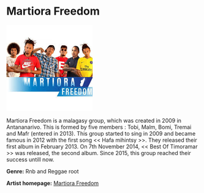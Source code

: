 # Martiora Freedom

![Image of martiora freedom](martiora-freedom.jpg)

Martiora Freedom is a malagasy group, which was created in 2009 in Antananarivo. This is formed by five members : Tobi, Malm, Bomi, Tremai and Mafr (entered in 2013). This group started to sing in 2009 and became famous in 2012 with the first song << Hafa mihintsy >>. They released their first album in February 2013. On 7th November 2014, << Best Of Timoramar >> was released, the second album. Since 2015, this group reached their success untill now.

**Genre:** Rnb and Reggae root

**Artist homepage:** [Martiora Freedom](https://web.facebook.com/TioramarFianakaviana/?_rdc=1&_rdr)
